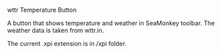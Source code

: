 wttr Temperature Button

A button that shows temperature and weather in SeaMonkey toolbar. The weather data is taken from wttr.in.

The current .xpi extension is in /xpi folder.